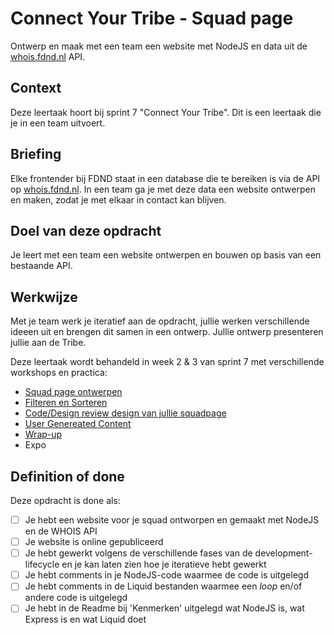 
# Connect Your Tribe - Squad page
Ontwerp en maak met een team een website met NodeJS en data uit de [whois.fdnd.nl]([whois.fdnd.nl](https://whois.fdnd.nl)) API.

## Context
Deze leertaak hoort bij sprint 7 "Connect Your Tribe". Dit is een leertaak die je in een team uitvoert.

## Briefing
Elke frontender bij FDND staat in een database die te bereiken is via de API op [whois.fdnd.nl](https://whois.fdnd.nl). In een team ga je met deze data een website ontwerpen en maken, zodat je met elkaar in contact kan blijven.

## Doel van deze opdracht
Je leert met een team een website ontwerpen en bouwen op basis van een bestaande API.

## Werkwijze
Met je team werk je iteratief aan de opdracht, jullie werken verschillende ideeen uit en brengen dit samen in een ontwerp. Jullie ontwerp presenteren jullie aan de Tribe.

Deze leertaak wordt behandeld in week 2 & 3 van sprint 7 met verschillende workshops en practica:

- [Squad page ontwerpen](squad-page-ontwerpen.md)
- [Filteren en Sorteren](filteren-en-sorteren.md)
- [Code/Design review design van jullie squadpage](code-design-review-design-squadpage.md)
- [User Genereated Content](user-generated-content.md)
- [Wrap-up](wrap-up.md)
- Expo

## Definition of done
Deze opdracht is done als:
- [ ] Je hebt een website voor je squad ontworpen en gemaakt met NodeJS en de WHOIS API
- [ ] Je website is online gepubliceerd
- [ ] Je hebt gewerkt volgens de verschillende fases van de development-lifecycle en je kan laten zien hoe je iteratieve hebt gewerkt
- [ ] Je hebt comments in je NodeJS-code waarmee de code is uitgelegd
- [ ] Je hebt comments in de Liquid bestanden waarmee een _loop_ en/of andere code is uitgelegd
- [ ] Je hebt in de Readme bij 'Kenmerken' uitgelegd wat NodeJS is, wat Express is en wat Liquid doet